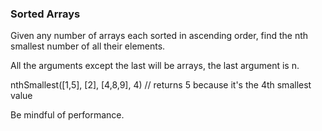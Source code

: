 ### Sorted Arrays

Given any number of arrays each sorted in ascending order, find the nth smallest number of all their elements.

All the arguments except the last will be arrays, the last argument is n.

nthSmallest([1,5], [2], [4,8,9], 4) // returns 5 because it's the 4th smallest value

Be mindful of performance.


